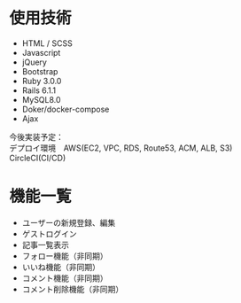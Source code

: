 # 使用技術


* HTML / SCSS
* Javascript
* jQuery
* Bootstrap 
* Ruby 3.0.0
* Rails 6.1.1
* MySQL8.0
* Doker/docker-compose
* Ajax

今後実装予定：<br>
デプロイ環境　AWS(EC2, VPC, RDS, Route53, ACM, ALB, S3)
CircleCI(CI/CD)<br>


# 機能一覧

* ユーザーの新規登録、編集
* ゲストログイン
* 記事一覧表示
* フォロー機能（非同期）
* いいね機能（非同期）
* コメント機能（非同期）
* コメント削除機能（非同期）
